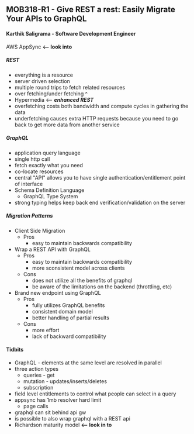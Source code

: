## MOB318-R1 - Give REST a rest: Easily Migrate Your APIs to GraphQL

#### Karthik Saligrama - Software Development Engineer

AWS AppSync **<-- look into**

##### REST
- everything is a resource
- server driven selection
- multiple round trips to fetch related resources
- over fetching/under fetching ^
- Hypermedia <-- ***enhanced REST***
- overfetching costs both bandwidth and compute cycles in gathering the data
- underfetching causes extra HTTP requests because you need to go back to get more data from another service

##### GraphQL
- application query language
- single http call
- fetch exactly what you need
- co-locate resources
- central "API" allows you to have single authentication/entitlement point of interface
- Schema Definition Language
	- GraphQL Type System
- strong typing helps keep back end verification/validation on the server

##### Migration Patterns
- Client Side Migration
	- Pros
		- easy to maintain backwards compatibility
- Wrap a REST API with GraphQL
	- Pros
		- easy to maintain backwards compatibility
		- more sconsistent model across clients
	- Cons
		- does not utilize all the benefits of graphql
		- be aware of the limitations on the backend (throttling, etc)
- Brand new endpoint using GraphQL
	- Pros
		- fully utilizes GraphQL benefits
		- consistent domain model
		- better handling of partial results
	- Cons
		- more effort
		- lack of backward compatibility

#### Tidbits
- GraphQL - elements at the same level are resolved in parallel
- three action types
	- queries - get
	- mutation - updates/inserts/deletes
	- subscription
- field level entitlements to control what people can select in a query
- appsync has 1mb resolver hard limit
	- page calls
- graphql can sit behind api gw
- is possible to also wrap graphql with a REST api
- Richardson maturity model **<-- look in to**